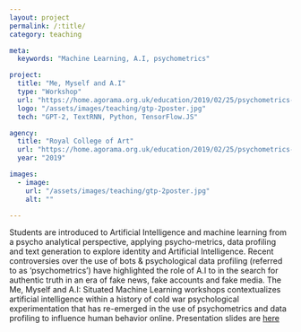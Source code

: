 ```yaml
---
layout: project
permalink: /:title/
category: teaching

meta:
  keywords: "Machine Learning, A.I, psychometrics"

project:
  title: "Me, Myself and A.I"
  type: "Workshop"
  url: "https://home.agorama.org.uk/education/2019/02/25/psychometrics-workshop.html"
  logo: "/assets/images/teaching/gtp-2poster.jpg"
  tech: "GPT-2, TextRNN, Python, TensorFlow.JS"

agency:
  title: "Royal College of Art"
  url: "https://home.agorama.org.uk/education/2019/02/25/psychometrics-workshop.html"
  year: "2019"

images:
  - image:
    url: "/assets/images/teaching/gtp-2poster.jpg"
    alt: ""

---
```

<p>Students are introduced to Artificial Intelligence and machine learning from a psycho analytical perspective, applying psycho-metrics, data profiling and text generation to explore identity and Artificial Intelligence. Recent controversies over the use of bots & psychological data profiling (referred to as ‘psychometrics’) have highlighted the role of A.I to in the search for authentic truth in an era of fake news, fake accounts and fake media. The Me, Myself and A.I: Situated Machine Learning workshops contextualizes artificial intelligence within a history of cold war psychological experimentation that has re-emerged in the use of psychometrics and data profiling to influence human behavior online.  Presentation slides are <a href="https://home.agorama.org.uk/education/2019/02/25/psychometrics-workshop.html">here</a></p>
